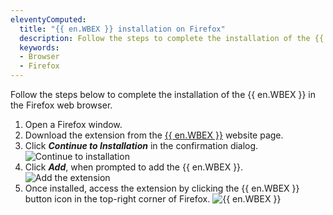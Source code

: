 ```yaml
---
eleventyComputed:
  title: "{{ en.WBEX }} installation on Firefox"
  description: Follow the steps to complete the installation of the {{ en.WBEX }} in the Firefox web browser.
  keywords:
  - Browser
  - Firefox
---
```

Follow the steps below to complete the installation of the {{ en.WBEX }} in the Firefox web browser.

1. Open a Firefox window.
1. Download the extension from the [{{ en.WBEX }}](https://devolutions.net/workspace) website page.
1. Click ***Continue to Installation*** in the confirmation dialog.
![Continue to installation](https://cdnweb.devolutions.net/docs/en/kb/KB4812.png)
1. Click ***Add***, when prompted to add the {{ en.WBEX }}.
![Add the extension](https://cdnweb.devolutions.net/docs/en/kb/KB4813.png)
1. Once installed, access the extension by clicking the {{ en.WBEX }} button icon in the top-right corner of Firefox.
![{{ en.WBEX }}](https://cdnweb.devolutions.net/docs/en/kb/KB4814.png)
